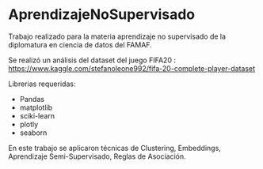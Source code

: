 # AprendizajeNoSupervisado
Trabajo realizado para la materia aprendizaje no supervisado de la diplomatura en ciencia de datos del FAMAF. 

Se realizó un análisis del dataset del juego FIFA20 : https://www.kaggle.com/stefanoleone992/fifa-20-complete-player-dataset

Librerias requeridas:
* Pandas
* matplotlib
* sciki-learn
* plotly
* seaborn

En este trabajo se aplicaron técnicas de Clustering, Embeddings, Aprendizaje Semi-Supervisado, Reglas de Asociación.
